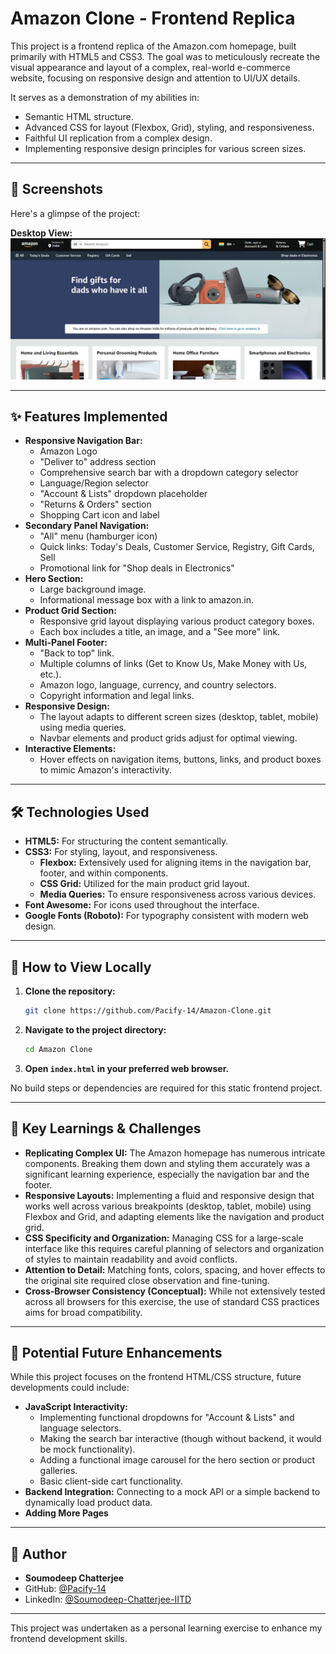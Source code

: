 # Amazon Clone - Frontend Replica

This project is a frontend replica of the Amazon.com homepage, built primarily with HTML5 and CSS3. The goal was to meticulously recreate the visual appearance and layout of a complex, real-world e-commerce website, focusing on responsive design and attention to UI/UX details.

It serves as a demonstration of my abilities in:
*   Semantic HTML structure.
*   Advanced CSS for layout (Flexbox, Grid), styling, and responsiveness.
*   Faithful UI replication from a complex design.
*   Implementing responsive design principles for various screen sizes.


---

## 📸 Screenshots

Here's a glimpse of the project:

**Desktop View:**
![Desktop View of Amazon Clone](./amazon_clone_sc.png)

<!-- **Mobile View:**
![Mobile View of Amazon Clone](./assets/screenshots/amazon-clone-mobile.png)
*(Replace with your actual screenshot path)* -->

---

## ✨ Features Implemented

*   **Responsive Navigation Bar:**
    *   Amazon Logo
    *   "Deliver to" address section
    *   Comprehensive search bar with a dropdown category selector
    *   Language/Region selector
    *   "Account & Lists" dropdown placeholder
    *   "Returns & Orders" section
    *   Shopping Cart icon and label
*   **Secondary Panel Navigation:**
    *   "All" menu (hamburger icon)
    *   Quick links: Today's Deals, Customer Service, Registry, Gift Cards, Sell
    *   Promotional link for "Shop deals in Electronics"
*   **Hero Section:**
    *   Large background image.
    *   Informational message box with a link to amazon.in.
*   **Product Grid Section:**
    *   Responsive grid layout displaying various product category boxes.
    *   Each box includes a title, an image, and a "See more" link.
*   **Multi-Panel Footer:**
    *   "Back to top" link.
    *   Multiple columns of links (Get to Know Us, Make Money with Us, etc.).
    *   Amazon logo, language, currency, and country selectors.
    *   Copyright information and legal links.
*   **Responsive Design:**
    *   The layout adapts to different screen sizes (desktop, tablet, mobile) using media queries.
    *   Navbar elements and product grids adjust for optimal viewing.
*   **Interactive Elements:**
    *   Hover effects on navigation items, buttons, links, and product boxes to mimic Amazon's interactivity.

---

## 🛠️ Technologies Used

*   **HTML5:** For structuring the content semantically.
*   **CSS3:** For styling, layout, and responsiveness.
    *   **Flexbox:** Extensively used for aligning items in the navigation bar, footer, and within components.
    *   **CSS Grid:** Utilized for the main product grid layout.
    *   **Media Queries:** To ensure responsiveness across various devices.
*   **Font Awesome:** For icons used throughout the interface.
*   **Google Fonts (Roboto):** For typography consistent with modern web design.

---

## 🚀 How to View Locally

1.  **Clone the repository:**
    ```bash
    git clone https://github.com/Pacify-14/Amazon-Clone.git
    ```
2.  **Navigate to the project directory:**
    ```bash
    cd Amazon Clone
    ```
3.  **Open `index.html` in your preferred web browser.**

No build steps or dependencies are required for this static frontend project.

---

## 🧠 Key Learnings & Challenges

*   **Replicating Complex UI:** The Amazon homepage has numerous intricate components. Breaking them down and styling them accurately was a significant learning experience, especially the navigation bar and the footer.
*   **Responsive Layouts:** Implementing a fluid and responsive design that works well across various breakpoints (desktop, tablet, mobile) using Flexbox and Grid, and adapting elements like the navigation and product grid.
*   **CSS Specificity and Organization:** Managing CSS for a large-scale interface like this requires careful planning of selectors and organization of styles to maintain readability and avoid conflicts.
*   **Attention to Detail:** Matching fonts, colors, spacing, and hover effects to the original site required close observation and fine-tuning.
*   **Cross-Browser Consistency (Conceptual):** While not extensively tested across all browsers for this exercise, the use of standard CSS practices aims for broad compatibility.

---

## 🔮 Potential Future Enhancements

While this project focuses on the frontend HTML/CSS structure, future developments could include:

*   **JavaScript Interactivity:**
    *   Implementing functional dropdowns for "Account & Lists" and language selectors.
    *   Making the search bar interactive (though without backend, it would be mock functionality).
    *   Adding a functional image carousel for the hero section or product galleries.
    *   Basic client-side cart functionality.
*   **Backend Integration:** Connecting to a mock API or a simple backend to dynamically load product data.
*   **Adding More Pages** 
---

## 👤 Author

*   **Soumodeep Chatterjee**
*   GitHub: [@Pacify-14](https://github.com/Pacify-14)
*   LinkedIn: [@Soumodeep-Chatterjee-IITD](https://www.linkedin.com/in/soumodeep-chatterjee-iitd-b68ba328a/) 

---

This project was undertaken as a personal learning exercise to enhance my frontend development skills.